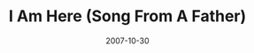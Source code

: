 ---
layout: music 
title: "I Am Here (Song From A Father)"
date: 2007-10-30 
description: "Open Hands Bare Feet "
audio: "http://s3.amazonaws.com/crossroads-media/music/audio/IAmHere-SongFromAFather.mp3"
audio-duration: "05:24"
src: "http://s3.amazonaws.com/crossroads-media/images/IAmHereSML.jpg"
---